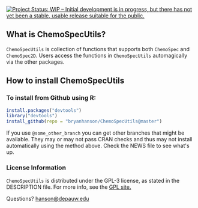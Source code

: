 [![Project Status: WIP – Initial development is in progress, but there has not yet been a stable, usable release suitable for the public.](https://www.repostatus.org/badges/latest/wip.svg)](https://www.repostatus.org/#wip)

 <!-- [![Downloads](https://cranlogs.r-pkg.org/badges/ChemoSpec)](https://cran.r-project.org/package=ChemoSpecUtils) -->

## What is ChemoSpecUtils?

`ChemoSpecUtils` is  collection of functions that supports both `ChemoSpec` and `ChemoSpec2D`.  Users access the functions in `ChemoSpecUtils` automagically via the other packages.

## How to install ChemoSpecUtils

### To install from Github using R:

````r
install.packages("devtools")
library("devtools")
install_github(repo = "bryanhanson/ChemoSpecUtils@master")
````

If you use `@some_other_branch` you can get other branches that might be available.  They may or may not pass CRAN checks and thus may not install automatically using the method above.  Check the NEWS file to see what's up.

### License Information

`ChemoSpecUtils` is distributed under the GPL-3 license, as stated in the DESCRIPTION file.  For more info, see the [GPL site.](https://gnu.org/licenses/gpl.html)

Questions?  hanson@depauw.edu
